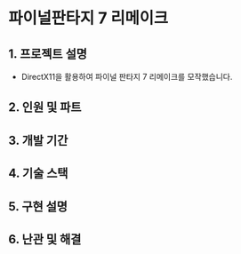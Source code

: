 # 파이널판타지 7 리메이크

## 1. 프로젝트 설명
+ DirectX11을 활용하여 파이널 판타지 7 리메이크를 모작했습니다.

## 2. 인원 및 파트

## 3. 개발 기간

## 4. 기술 스택

## 5. 구현 설명

## 6. 난관 및 해결
